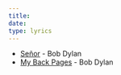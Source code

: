 ```yaml
---
title:
date:
type: lyrics
---
```


- [Señor](../lyrics/senor) - Bob Dylan
- [My Back Pages](../lyrics/my-back-pages) - Bob Dylan
